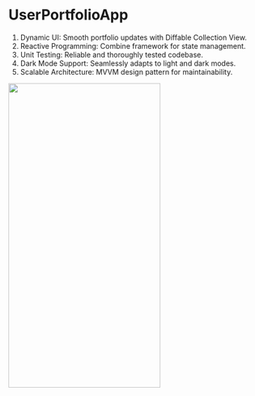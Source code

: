 # UserPortfolioApp
1. Dynamic UI: Smooth portfolio updates with Diffable Collection View.
2. Reactive Programming: Combine framework for state management.
3. Unit Testing: Reliable and thoroughly tested codebase.
4. Dark Mode Support: Seamlessly adapts to light and dark modes.
5. Scalable Architecture: MVVM design pattern for maintainability.



<img src="https://github.com/user-attachments/assets/46946abf-8244-40ee-9cf4-1caac013ef42" width="300" height="600"/>
